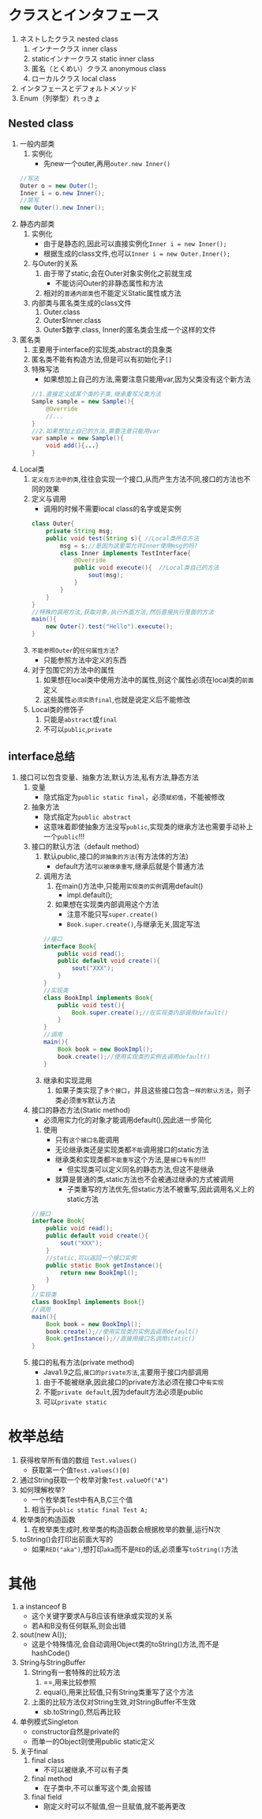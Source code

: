 # クラスとインタフェース
1. ネストしたクラス nested class
    1. インナークラス inner class
    2. staticインナークラス static inner class
    3. 匿名（とくめい）クラス anonymous class
    4. ローカルクラス local class
2. インタフェースとデフォルトメソッド
3. Enum（列挙型）れっきょ
## Nested class
1. 一般内部类
    1. 实例化
        - 先new一个outer,再用`outer.new Inner()`
    ```java
    //写法
    Outer o = new Outer();
    Inner i = o.new Inner();
    //简写
    new Outer().new Inner();
    ```
2. 静态内部类
    1. 实例化
        - 由于是静态的,因此可以直接实例化`Inner i = new Inner();`
        - 根据生成的class文件,也可以`Inner i = new Outer.Inner();`
    2. 与Outer的关系
        1. 由于带了static,会在Outer对象实例化之前就生成
            - 不能访问Outer的非静态属性和方法
        2. 相对的`普通内部类`也不能定义Static属性或方法
    3. 内部类与匿名类生成的class文件
        1. Outer.class
        2. Outer$Inner.class
        3. Outer$数字.class, Inner的匿名类会生成一个这样的文件
3. 匿名类
    1. 主要用于interface的实现类,abstract的具象类
    2. 匿名类不能有构造方法,但是可以有初始化子`[]`
    3. 特殊写法
        - 如果想加上自己的方法,需要注意只能用var,因为父类没有这个新方法
        ```java
        //1.直接定义成某个类的子类,继承重写父类方法
        Sample sample = new Sample(){
            @Override
            //...
        }
        //2.如果想加上自己的方法,需要注意只能用var
        var sample = new Sample(){
            void add(){...}
        }
        ```
4. Local类
    1. `定义在方法中的类`,往往会实现一个接口,从而产生方法不同,接口的方法也不同的效果
    2. 定义与调用
        - 调用的时候不需要local class的名字或是实例
        ```java
        class Outer{
            private String msg;
            public void test(String s){ //Local类所在方法
                msg = s;//是因为这里菜允许Inner使用msg的吗?
                class Inner implements TestInterface{
                    @Override
                    public void execute(){  //Local类自己的方法
                        sout(msg);
                    }
                }
            }
        }
        //特殊的调用方法,获取对象,执行外面方法,然后直接执行里面的方法
        main(){
            new Outer().test("Hello").execute();
        }
        ```
    3. `不能参照Outer`的`任何属性方法`?
        - 只能参照方法中定义的东西
    4. 对于包围它的方法中的属性
        1. 如果想在local类中使用方法中的属性,则这个属性必须在local类的`前面`定义
        2. 这些属性`必须实质final`,也就是说定义后不能修改
    5. Local类的修饰子
        1. 只能是`abstract`或`final`
        2. 不可以`public`,`private`
## interface总结
1. 接口可以包含变量、抽象方法,默认方法,私有方法,静态方法
    1. 变量
        - 隐式指定为`public static final`，必须`赋初值`，不能被修改
    2. 抽象方法
        - 隐式指定为`public abstract`
        - 这意味着即使抽象方法没写`public`,实现类的继承方法也需要手动补上一个`public`!!!
    3. 接口的默认方法（default method）
        1. 默认public,接口的`非抽象的方法`(有方法体的方法)
            - default方法`可以被继承重写`,继承后就是个普通方法
        2. 调用方法
            1. 在main()方法中,只能用`实现类的实例`调用default()
                - impl.default();
            2. 如果想在实现类内部调用这个方法
                - 注意不能只写`super.create()`
                - `Book.super.create()`,与继承无关,固定写法
            ```java
            //接口
            interface Book{
                public void read();
                public default void create(){
                    sout("XXX");
                }
            }
            //实现类
            class BookImpl implements Book{
                public void test(){
                    Book.super.create();//在实现类内部调用default()
                }
            }
            //调用
            main(){
                Book book = new BookImpl();
                book.create();//使用实现类的实例去调用default()
            }
            ```
        3. 继承和实现混用
            1. 如果子类实现了`多个接口`，并且这些接口包含`一样的默认方法`，则子类必须`重写`默认方法
    4. 接口的静态方法(Static method)
        - 必须用实力化的对象才能调用default(),因此进一步简化
        1. 使用
            - 只有`这个接口名`能调用
            - 无论继承类还是实现类都`不能`调用接口的static方法
            - 继承类和实现类都`不能重写`这个方法,是`接口专有的`!!!
                - 但实现类可以定义同名的静态方法,但这不是继承
            - 就算是普通的类,static方法也不会被通过继承的方式被调用
                - 子类重写的方法优先,但static方法不被重写,因此调用名义上的static方法
        ```java
        //接口
        interface Book{
            public void read();
            public default void create(){
                sout("XXX");
            }
            //static,可以返回一个接口实例
            public static Book getInstance(){
                return new BookImpl();
            }
        }
        //实现类
        class BookImpl implements Book{}
        //调用
        main(){
            Book book = new BookImpl();
            book.create();//使用实现类的实例去调用default()
            Book.getInstance();//直接用接口名调用static()
        }
        ```
    5. 接口的私有方法(private method)
        - Java1.9之后,`接口的private方法`,主要用于接口内部调用
        1. 由于不能被继承,因此接口的private方法必须在接口中`有实现`
        2. 不能`private default`,因为default方法必须是public
        3. 可以`private static`
# 枚举总结
1. 获得枚举所有值的数组 `Test.values()`
    - 获取第一个值`Test.values()[0]`
2. 通过String获取一个枚举对象`Test.valueOf("A")`
3. 如何理解枚举?
    - 一个枚举类Test中有A,B,C三个值
    1. 相当于`public static final Test A;`
4. 枚举类的构造函数
    1. 在枚举类生成时,枚举类的构造函数会根据枚举的数量,运行N次
5. toString()会打印出前面大写的
    - 如果`RED("aka")`,想打印`aka`而不是`RED`的话,必须重写`toString()`方法
# 其他
1. a instanceof B
    - 这个关键字要求A与B应该有继承或实现的关系
    - 若A和B没有任何联系,则会出错
2. sout(new A());
    - 这是个特殊情况,会自动调用Object类的toString()方法,而不是hashCode()
3. String与StringBuffer
    1. String有一套特殊的比较方法
        1. ==,用来比较参照
        2. equal(),用来比较值,只有String类重写了这个方法
    2. 上面的比较方法仅对String生效,对StringBuffer不生效
        - sb.toString(),然后再比较
4. 单例模式Singleton
    - constructor自然是private的
    - 而单一的Object则使用public static定义
5. 关于final
    1. final class
        - 不可以被继承,不可以有子类
    2. final method
        - 在子类中,不可以重写这个类,会报错
    3. final field
        - 刚定义时可以不赋值,但一旦赋值,就不能再更改

